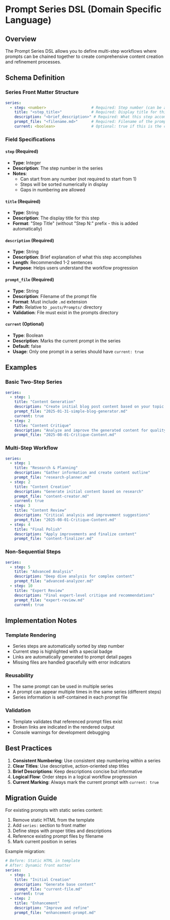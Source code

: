 # Prompt Series DSL (Domain Specific Language)

## Overview

The Prompt Series DSL allows you to define multi-step workflows where prompts can be chained together to create comprehensive content creation and refinement processes.

## Schema Definition

### Series Front Matter Structure

```yaml
series:
  - step: <number>                    # Required: Step number (can be any positive integer)
    title: "<step_title>"             # Required: Display title for this step
    description: "<brief_description>" # Required: What this step accomplishes
    prompt_file: "<filename.md>"      # Required: Filename of the prompt (without path)
    current: <boolean>                # Optional: true if this is the current prompt
```

### Field Specifications

#### `step` (Required)
- **Type**: Integer
- **Description**: The step number in the series
- **Notes**: 
  - Can start from any number (not required to start from 1)
  - Steps will be sorted numerically in display
  - Gaps in numbering are allowed

#### `title` (Required)
- **Type**: String
- **Description**: The display title for this step
- **Format**: "Step Title" (without "Step N:" prefix - this is added automatically)

#### `description` (Required)
- **Type**: String
- **Description**: Brief explanation of what this step accomplishes
- **Length**: Recommended 1-2 sentences
- **Purpose**: Helps users understand the workflow progression

#### `prompt_file` (Required)
- **Type**: String
- **Description**: Filename of the prompt file
- **Format**: Must include `.md` extension
- **Path**: Relative to `_posts/Prompts/` directory
- **Validation**: File must exist in the prompts directory

#### `current` (Optional)
- **Type**: Boolean
- **Description**: Marks the current prompt in the series
- **Default**: false
- **Usage**: Only one prompt in a series should have `current: true`

## Examples

### Basic Two-Step Series

```yaml
series:
  - step: 1
    title: "Content Generation"
    description: "Create initial blog post content based on your topic and audience"
    prompt_file: "2025-01-31-simple-blog-generator.md"
    current: true
  - step: 2
    title: "Content Critique"
    description: "Analyze and improve the generated content for quality and effectiveness"
    prompt_file: "2025-08-01-Critique-Content.md"
```

### Multi-Step Workflow

```yaml
series:
  - step: 1
    title: "Research & Planning"
    description: "Gather information and create content outline"
    prompt_file: "research-planner.md"
  - step: 2
    title: "Content Creation"
    description: "Generate initial content based on research"
    prompt_file: "content-creator.md"
    current: true
  - step: 3
    title: "Content Review"
    description: "Critical analysis and improvement suggestions"
    prompt_file: "2025-08-01-Critique-Content.md"
  - step: 4
    title: "Final Polish"
    description: "Apply improvements and finalize content"
    prompt_file: "content-finalizer.md"
```

### Non-Sequential Steps

```yaml
series:
  - step: 5
    title: "Advanced Analysis"
    description: "Deep dive analysis for complex content"
    prompt_file: "advanced-analyzer.md"
  - step: 10
    title: "Expert Review"
    description: "Final expert-level critique and recommendations"
    prompt_file: "expert-review.md"
    current: true
```

## Implementation Notes

### Template Rendering
- Series steps are automatically sorted by step number
- Current step is highlighted with a special badge
- Links are automatically generated to prompt detail pages
- Missing files are handled gracefully with error indicators

### Reusability
- The same prompt can be used in multiple series
- A prompt can appear multiple times in the same series (different steps)
- Series information is self-contained in each prompt file

### Validation
- Template validates that referenced prompt files exist
- Broken links are indicated in the rendered output
- Console warnings for development debugging

## Best Practices

1. **Consistent Numbering**: Use consistent step numbering within a series
2. **Clear Titles**: Use descriptive, action-oriented step titles
3. **Brief Descriptions**: Keep descriptions concise but informative
4. **Logical Flow**: Order steps in a logical workflow progression
5. **Current Marking**: Always mark the current prompt with `current: true`

## Migration Guide

For existing prompts with static series content:

1. Remove static HTML from the template
2. Add `series:` section to front matter
3. Define steps with proper titles and descriptions
4. Reference existing prompt files by filename
5. Mark current position in series

Example migration:

```yaml
# Before: Static HTML in template
# After: Dynamic front matter
series:
  - step: 1
    title: "Initial Creation"
    description: "Generate base content"
    prompt_file: "current-file.md"
    current: true
  - step: 2
    title: "Enhancement"
    description: "Improve and refine"
    prompt_file: "enhancement-prompt.md"
```
